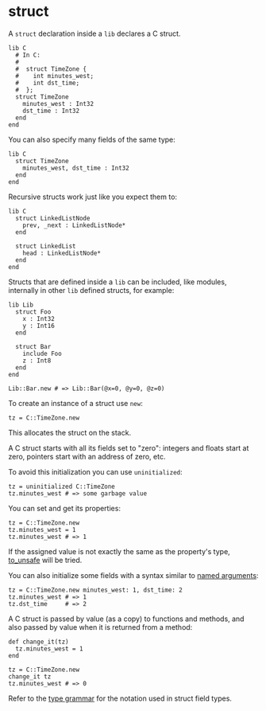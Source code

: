 # struct

A `struct` declaration inside a `lib` declares a C struct.

```crystal
lib C
  # In C:
  #
  #  struct TimeZone {
  #    int minutes_west;
  #    int dst_time;
  #  };
  struct TimeZone
    minutes_west : Int32
    dst_time : Int32
  end
end
```

You can also specify many fields of the same type:

```crystal
lib C
  struct TimeZone
    minutes_west, dst_time : Int32
  end
end
```

Recursive structs work just like you expect them to:

```crystal
lib C
  struct LinkedListNode
    prev, _next : LinkedListNode*
  end

  struct LinkedList
    head : LinkedListNode*
  end
end
```

Structs that are defined inside a `lib` can be included, like modules, internally in other `lib` defined structs, for example:

```crystal
lib Lib
  struct Foo
    x : Int32
    y : Int16
  end

  struct Bar
    include Foo
    z : Int8
  end
end

Lib::Bar.new # => Lib::Bar(@x=0, @y=0, @z=0)
```

To create an instance of a struct use `new`:

```crystal
tz = C::TimeZone.new
```

This allocates the struct on the stack.

A C struct starts with all its fields set to "zero": integers and floats start at zero, pointers start with an address of zero, etc.

To avoid this initialization you can use `uninitialized`:

```crystal
tz = uninitialized C::TimeZone
tz.minutes_west # => some garbage value
```

You can set and get its properties:

```crystal
tz = C::TimeZone.new
tz.minutes_west = 1
tz.minutes_west # => 1
```

If the assigned value is not exactly the same as the property's type, [to_unsafe](to_unsafe.md) will be tried.

You can also initialize some fields with a syntax similar to [named arguments](../default_and_named_arguments.md):

```crystal
tz = C::TimeZone.new minutes_west: 1, dst_time: 2
tz.minutes_west # => 1
tz.dst_time     # => 2
```

A C struct is passed by value (as a copy) to functions and methods, and also passed by value when it is returned from a method:

```crystal
def change_it(tz)
  tz.minutes_west = 1
end

tz = C::TimeZone.new
change_it tz
tz.minutes_west # => 0
```

Refer to the [type grammar](../type_grammar.md) for the notation used in struct field types.
